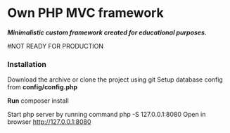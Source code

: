# Own PHP MVC framework
**_Minimalistic custom framework created for educational purposes._**

#NOT READY FOR PRODUCTION
### Installation
Download the archive or clone the project using git
Setup database config from **config/config.php**

**Run** composer install


Start php server by running command php -S 127.0.0.1:8080
Open in browser http://127.0.0.1:8080
